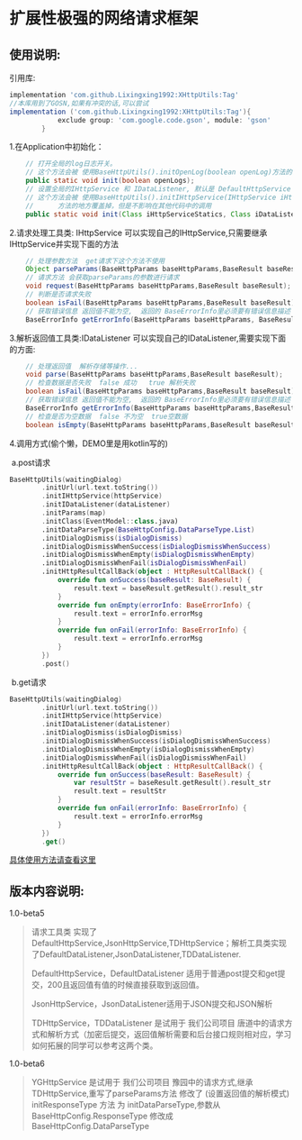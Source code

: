 # 扩展性极强的网络请求框架





## 使用说明:

引用库:

```groovy
implementation 'com.github.Lixingxing1992:XHttpUtils:Tag'
//本库用到了GOSN,如果有冲突的话,可以尝试
implementation ('com.github.Lixingxing1992:XHttpUtils:Tag'){
            exclude group: 'com.google.code.gson', module: 'gson'
        }
```

 1.在Application中初始化：
    
```java
    // 打开全局的log日志开关。
    // 这个方法会被 使用BaseHttpUtils().initOpenLog(boolean openLog)方法的地方覆盖掉，但是不影响在其他地方调用时候的log打印
    public static void init(boolean openLogs);
    // 设置全局的IHttpService 和 IDataListener, 默认是 DefaultHttpService 和 DefaultDataListener
    // 这个方法会被 使用BaseHttpUtils().initIHttpService(IHttpService iHttpService) 和 BaseHttpUtils().initIDataListener(IDataListener iDataListenerStatics)
    //      方法的地方覆盖掉，但是不影响在其他代码中的调用
    public static void init(Class iHttpServiceStatics, Class iDataListenerStatics);
```

 2.请求处理工具类: IHttpService 可以实现自己的IHttpService,只需要继承IHttpService并实现下面的方法
        
```java
    // 处理参数方法  get请求下这个方法不使用
    Object parseParams(BaseHttpParams baseHttpParams,BaseResult baseResult);
    // 请求方法 会获取parseParams的参数进行请求
    void request(BaseHttpParams baseHttpParams,BaseResult baseResult);
    // 判断是否请求失败
    boolean isFail(BaseHttpParams baseHttpParams,BaseResult baseResult);
    // 获取错误信息 返回值不能为空,  返回的 BaseErrorInfo里必须要有错误信息描述
    BaseErrorInfo getErrorInfo(BaseHttpParams baseHttpParams, BaseResult baseResult);
```

 3.解析返回值工具类:IDataListener 可以实现自己的IDataListener,需要实现下面的方面:

```java
    // 处理返回值  解析存储等操作...
    void parse(BaseHttpParams baseHttpParams,BaseResult baseResult);
    // 检查数据是否失败  false 成功   true 解析失败
    boolean isFail(BaseHttpParams baseHttpParams,BaseResult baseResult);
    // 获取错误信息 返回值不能为空,  返回的 BaseErrorInfo里必须要有错误信息描述
    BaseErrorInfo getErrorInfo(BaseHttpParams baseHttpParams,BaseResult baseResult);
    // 检查是否为空数据  false 不为空  true空数据
    boolean isEmpty(BaseHttpParams baseHttpParams,BaseResult baseResult);
```

 4.调用方式(偷个懒，DEMO里是用kotlin写的)

​	a.post请求​       

```kotlin
BaseHttpUtils(waitingDialog)
        .initUrl(url.text.toString())
        .initIHttpService(httpService)
        .initIDataListener(dataListener)
        .initParams(map)
        .initClass(EventModel::class.java)
        .initDataParseType(BaseHttpConfig.DataParseType.List)
        .initDialogDismiss(isDialogDismiss)
        .initDialogDismissWhenSuccess(isDialogDismissWhenSuccess)
        .initDialogDismissWhenEmpty(isDialogDismissWhenEmpty)
        .initDialogDismissWhenFail(isDialogDismissWhenFail)
        .initHttpResultCallBack(object : HttpResultCallBack() {
            override fun onSuccess(baseResult: BaseResult) {
                result.text = baseResult.getResult().result_str
            }
            override fun onEmpty(errorInfo: BaseErrorInfo) {
                result.text = errorInfo.errorMsg
            }
            override fun onFail(errorInfo: BaseErrorInfo) {
                result.text = errorInfo.errorMsg
            }
        })
        .post()
```

​	b.get请求

```kotlin
BaseHttpUtils(waitingDialog)
        .initUrl(url.text.toString())
        .initIHttpService(httpService)
        .initIDataListener(dataListener)
        .initDialogDismiss(isDialogDismiss)
        .initDialogDismissWhenSuccess(isDialogDismissWhenSuccess)
        .initDialogDismissWhenEmpty(isDialogDismissWhenEmpty)
        .initDialogDismissWhenFail(isDialogDismissWhenFail)
        .initHttpResultCallBack(object : HttpResultCallBack() {
            override fun onSuccess(baseResult: BaseResult) {
                var resultStr = baseResult.getResult().result_str
                result.text = resultStr
            }
            override fun onFail(errorInfo: BaseErrorInfo) {
                result.text = errorInfo.errorMsg
            }
        })
        .get()
```

[具体使用方法请查看这里](https://www.showdoc.cc/BaseHttpUitls "具体使用方法请查看这里")

## 版本内容说明:
1.0-beta5    
>
>请求工具类 实现了DefaultHttpService,JsonHttpService,TDHttpService；解析工具类实现了DefaultDataListener,JsonDataListener,TDDataListener.
>
>DefaultHttpService，DefaultDataListener 适用于普通post提交和get提交，200且返回值有值的时候直接获取到返回值。
>
>JsonHttpService，JsonDataListener适用于JSON提交和JSON解析
>
>TDHttpService，TDDataListener 是试用于 我们公司项目 唐道中的请求方式和解析方式（加密后提交，返回值解析需要和后台接口规则相对应，学习如何拓展的同学可以参考这两个类。
>

1.0-beta6
>
>YGHttpService  是试用于 我们公司项目 豫园中的请求方式,继承TDHttpService,重写了parseParams方法
>修改了 (设置返回值的解析模式) initResponseType 方法 
>       为 initDataParseType,参数从BaseHttpConfig.ResponseType 修改成 BaseHttpConfig.DataParseType